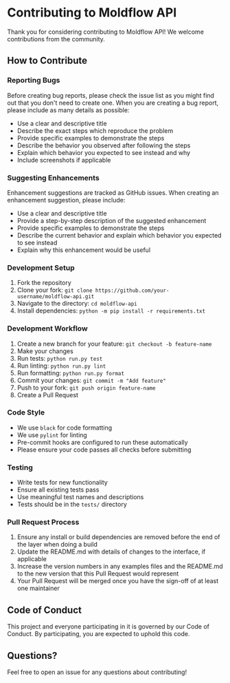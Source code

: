 # Contributing to Moldflow API

Thank you for considering contributing to Moldflow API! We welcome contributions from the community.

## How to Contribute

### Reporting Bugs

Before creating bug reports, please check the issue list as you might find out that you don't need to create one. When you are creating a bug report, please include as many details as possible:

* Use a clear and descriptive title
* Describe the exact steps which reproduce the problem
* Provide specific examples to demonstrate the steps
* Describe the behavior you observed after following the steps
* Explain which behavior you expected to see instead and why
* Include screenshots if applicable

### Suggesting Enhancements

Enhancement suggestions are tracked as GitHub issues. When creating an enhancement suggestion, please include:

* Use a clear and descriptive title
* Provide a step-by-step description of the suggested enhancement
* Provide specific examples to demonstrate the steps
* Describe the current behavior and explain which behavior you expected to see instead
* Explain why this enhancement would be useful

### Development Setup

1. Fork the repository
2. Clone your fork: `git clone https://github.com/your-username/moldflow-api.git`
3. Navigate to the directory: `cd moldflow-api`
4. Install dependencies: `python -m pip install -r requirements.txt`

### Development Workflow

1. Create a new branch for your feature: `git checkout -b feature-name`
2. Make your changes
3. Run tests: `python run.py test`
4. Run linting: `python run.py lint`
5. Run formatting: `python run.py format`
6. Commit your changes: `git commit -m "Add feature"`
7. Push to your fork: `git push origin feature-name`
8. Create a Pull Request

### Code Style

* We use `black` for code formatting
* We use `pylint` for linting
* Pre-commit hooks are configured to run these automatically
* Please ensure your code passes all checks before submitting

### Testing

* Write tests for new functionality
* Ensure all existing tests pass
* Use meaningful test names and descriptions
* Tests should be in the `tests/` directory

### Pull Request Process

1. Ensure any install or build dependencies are removed before the end of the layer when doing a build
2. Update the README.md with details of changes to the interface, if applicable
3. Increase the version numbers in any examples files and the README.md to the new version that this Pull Request would represent
4. Your Pull Request will be merged once you have the sign-off of at least one maintainer

## Code of Conduct

This project and everyone participating in it is governed by our Code of Conduct. By participating, you are expected to uphold this code.

## Questions?

Feel free to open an issue for any questions about contributing!
